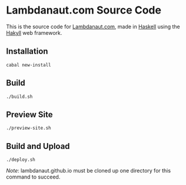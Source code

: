 Lambdanaut.com Source Code
==========================

This is the source code for [Lambdanaut.com](https://lambdanaut.com), made in [Haskell](https://www.haskell.org/) using the [Hakyll](https://jaspervdj.be/hakyll/) web framework.

Installation
------------

`cabal new-install`


Build
-----

`./build.sh`


Preview Site
------------

`./preview-site.sh`


Build and Upload
----------------

`./deploy.sh`

*Note*: lambdanaut.github.io must be cloned up one directory for this command to succeed. 

